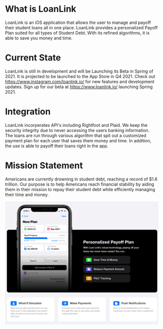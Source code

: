 # What is LoanLink
LoanLink is an iOS application that allows the user to manage and payoff their student loans all in one place. LoanLink provides a personalized Payoff Plan suited for all types of Student Debt. With its refined algorithms, it is able to save you money and time.

# Current State
LoanLink is still in development and will be Launching its Beta in Spring of 2021.
It is projected to be launched to the App Store in Q4 2021.
Check out https://www.instagram.com/loanlink.io/ for new features and development updates.
Sign up for our beta at https://www.loanlink.io/ launching Spring 2021.

# Integration
LoanLink incorperates API's including Rightfoot and Plaid. We keep the security integrity due to never accessing the users banking information. The loans are run through various algorithm that spit out a customized payment plan for each user that saves them money and time. In addition, the use is able to payoff their loans right in the app.

# Mission Statement
Americans are currently drowning in student debt, reaching a record of $1.6 trillion. Our purpose is to help Americans reach financial stability by aiding them in their mission to repay their student debt while efficiently managing their time and money.

![Screenshot](https://github.com/raaamonnn/LoanLink/blob/main/Screenshot.PNG?raw=true)

